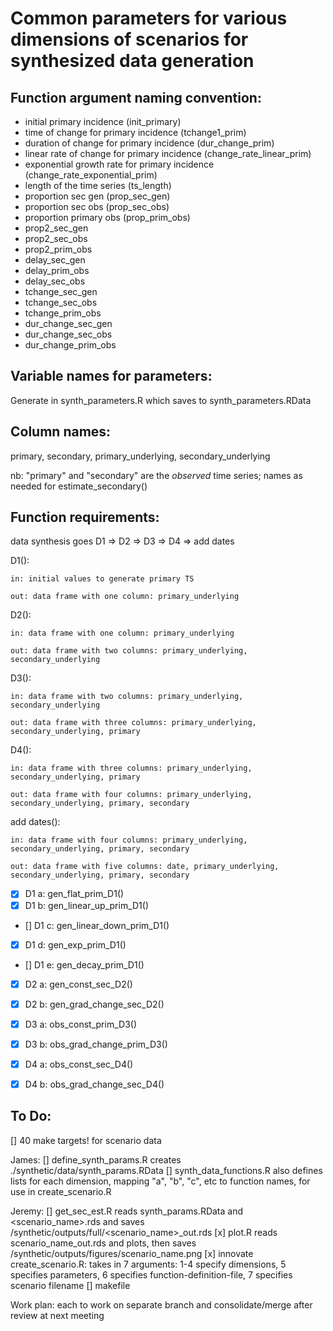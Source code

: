 # Common parameters for various dimensions of scenarios for synthesized data generation

## Function argument naming convention:
- initial primary incidence (init_primary)
- time of change for primary incidence (tchange1_prim)
- duration of change for primary incidence (dur_change_prim)
- linear rate of change for primary incidence (change_rate_linear_prim)
- exponential growth rate for primary incidence (change_rate_exponential_prim)
- length of the time series (ts_length)
- proportion sec gen (prop_sec_gen)
- proportion sec obs (prop_sec_obs)
- proportion primary obs (prop_prim_obs)
- prop2_sec_gen
- prop2_sec_obs
- prop2_prim_obs
- delay_sec_gen
- delay_prim_obs
- delay_sec_obs
- tchange_sec_gen
- tchange_sec_obs
- tchange_prim_obs
- dur_change_sec_gen
- dur_change_sec_obs
- dur_change_prim_obs

## Variable names for parameters:
Generate in synth_parameters.R which saves to synth_parameters.RData



## Column names:
primary, secondary, primary_underlying, secondary_underlying

nb: "primary" and "secondary" are the *observed* time series; names as needed for estimate_secondary()


## Function requirements:

data synthesis goes D1 => D2 => D3 => D4 => add dates

D1(): 
	
	in: initial values to generate primary TS
	
	out: data frame with one column: primary_underlying
	
D2(): 
	
	in: data frame with one column: primary_underlying
	
	out: data frame with two columns: primary_underlying, secondary_underlying
	
D3(): 
	
	in: data frame with two columns: primary_underlying, secondary_underlying
	
	out: data frame with three columns: primary_underlying, secondary_underlying, primary
	
D4(): 
	
	in: data frame with three columns: primary_underlying, secondary_underlying, primary
	
	out: data frame with four columns: primary_underlying, secondary_underlying, primary, secondary
	
add dates():
	
	in: data frame with four columns: primary_underlying, secondary_underlying, primary, secondary
	
	out: data frame with five columns: date, primary_underlying, secondary_underlying, primary, secondary

- [x] D1 a: gen_flat_prim_D1()
- [x] D1 b: gen_linear_up_prim_D1()
- []  D1 c:	gen_linear_down_prim_D1()
- [x] D1 d: gen_exp_prim_D1()
- []  D1 e: gen_decay_prim_D1()
- [x] D2 a: gen_const_sec_D2()
- [x] D2 b: gen_grad_change_sec_D2()
- [x] D3 a: obs_const_prim_D3()
- [x] D3 b: obs_grad_change_prim_D3()
- [x] D4 a: obs_const_sec_D4()
- [x] D4 b: obs_grad_change_sec_D4()


## To Do:

[] 40 make targets! for scenario data

James:
[] define_synth_params.R creates ./synthetic/data/synth_params.RData
[] synth_data_functions.R also defines lists for each dimension, mapping "a", "b", "c", etc to function names, for use in create_scenario.R

Jeremy:
[] get_sec_est.R reads  synth_params.RData and <scenario_name>.rds and saves /synthetic/outputs/full/<scenario_name>_out.rds
[x] plot.R reads scenario_name_out.rds and plots, then saves /synthetic/outputs/figures/scenario_name.png
[x] innovate create_scenario.R: takes in 7 arguments: 1-4 specify dimensions, 5 specifies parameters, 6 specifies function-definition-file, 7 specifies scenario filename
[] makefile

Work plan: each to work on separate branch and consolidate/merge after review at next meeting
